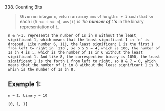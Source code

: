 
338. Counting Bits

> Given an integer `n`, return an array `ans` of length `n + 1` such that for each i (`0 <= i <= n`), `ans[i]` *is the* ***number of*** `1`'***s*** in the binary representation of `i`.

```
n & n-1, represents the number of 1s in n without the least significant 1, which means that the least significant 1 in `n` is dropped. Like number 6, 110, the least significant 1 is the first 1 from left to right in `110`, so 6 & 5 = 4, which is 100, the number of 1s in 4 is 1, which is the number of 1s in 6 without the least significant 1. And like 8, the correspective binary is 1000, the least significant 1 is the forth 1 from left to right, so 8 & 7 = 0, which means that the number of 1s in 8 without the least significant 1 is 0, which is the number of 1s in 8.
```

## Example 1:

```
n = 2, binary = 10

[0, 1, 1]
```
